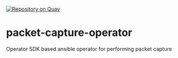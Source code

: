 [![Repository on Quay](https://quay.io/repository/rimitche/packet-capture-operator/status "Repository on Quay")](https://quay.io/repository/rimitche/packet-capture-operator)

# packet-capture-operator
Operator SDK based ansible operator for performing packet capture
